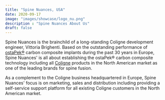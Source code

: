 ```yaml
---
title: "Spine Nuances, USA"
date: 2020-09-17
image: "images/showcase/logo_nu.png"
description : "Spine Nuances About Us"
draft: false
---
```


Spine Nuances is the brainchild of a long-standing Coligne development engineer, Vittoria Brighenti. 
Based on the outstanding performance of [ostaPek®](https://spinenuances.com/ostapek) carbon composite implants during the past 30 years in Europe, 
Spine Nuances' is all about establishing the ostaPek® carbon composite technology including all [Coligne](http://www.coligne.com/international/home.html) products in the North American market as one of the leading brands 
for spine fusion. 

As a complement to the Coligne business headquartered in Europe, 
Spine Nuances' focus is on marketing, sales and distribution including providing a self-service support platform for all existing Coligne customers in the North American market.